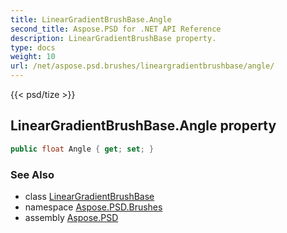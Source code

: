 ```yaml
---
title: LinearGradientBrushBase.Angle
second_title: Aspose.PSD for .NET API Reference
description: LinearGradientBrushBase property. 
type: docs
weight: 10
url: /net/aspose.psd.brushes/lineargradientbrushbase/angle/
---
```

{{< psd/tize >}}
## LinearGradientBrushBase.Angle property

```csharp
public float Angle { get; set; }
```

### See Also

* class [LinearGradientBrushBase](../)
* namespace [Aspose.PSD.Brushes](../../lineargradientbrushbase/)
* assembly [Aspose.PSD](../../../)


